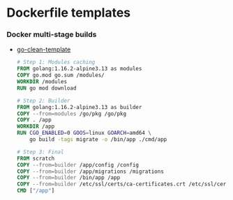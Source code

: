 # Dockerfile templates

### Docker multi-stage builds

* [go-clean-template](https://github.com/evrone/go-clean-template)

  ```dockerfile
  # Step 1: Modules caching
  FROM golang:1.16.2-alpine3.13 as modules
  COPY go.mod go.sum /modules/
  WORKDIR /modules
  RUN go mod download

  # Step 2: Builder
  FROM golang:1.16.2-alpine3.13 as builder
  COPY --from=modules /go/pkg /go/pkg
  COPY . /app
  WORKDIR /app
  RUN CGO_ENABLED=0 GOOS=linux GOARCH=amd64 \
      go build -tags migrate -o /bin/app ./cmd/app

  # Step 3: Final
  FROM scratch
  COPY --from=builder /app/config /config
  COPY --from=builder /app/migrations /migrations
  COPY --from=builder /bin/app /app
  COPY --from=builder /etc/ssl/certs/ca-certificates.crt /etc/ssl/certs/
  CMD ["/app"]
  ```
